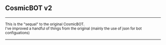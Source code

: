 ## CosmicBOT v2

<hr>

<sub>This is the "sequal" to the original CosmicBOT.<br>I've improved a handful of things from the original (mainly the use of json for bot configuations)</sub>

<hr>
